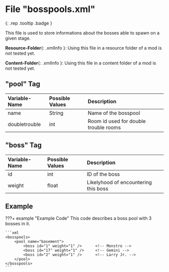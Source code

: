 # File "bosspools.xml"
[ ](#){: .rep .tooltip .badge }

This file is used to store informations about the bosses able to spawn on a given stage.

**Resource-Folder**{: .xmlInfo }: Using this file in a resource folder of a mod is not tested yet.

**Content-Folder**{: .xmlInfo }: Using this file in a content folder of a mod is not tested yet.

## "pool" Tag

| Variable-Name | Possible Values | Description |
|:--|:--|:--|
|name|String|Name of the bosspool|
|doubletrouble|int|Room id used for double trouble rooms|

## "boss" Tag

| Variable-Name | Possible Values | Description |
|:--|:--|:--|
|id|int|ID of the boss|
|weight|float|Likelyhood of encountering this boss|

## Example

???+ example "Example Code"
    This code describes a boss pool with 3 bosses in it.

    ```xml 
    <bosspools>
        <pool name="basement">
            <boss id="1" weight="1" />		<!-- Monstro -->
            <boss id="17" weight="1" />		<!-- Gemini -->
            <boss id="2" weight="1" />		<!-- Larry Jr. -->
        </pool>
    </bosspools>
    ```
